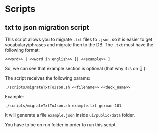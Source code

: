 # Scripts

## txt to json migration script

This script allows you to migrate `.txt` files to `.json`, so it is easier to get vocabulary/phrases and migrate then to the DB.
The `.txt` must have the following format:

```
<<word>> | <<word in english>> [| <<example>> ]
```

So, we can see that example section is optional (that why it is on [] ).

The script receives the following params:

```
./scripts/migrateTxtToJson.sh <<filename>> <<deck_name>>
```

Example:

```
./scripts/migrateTxtToJson.sh example.txt german-101
```

It will generate a file `example.json` inside `ui/public/data` folder.

You have to be on run folder in order to run this script.